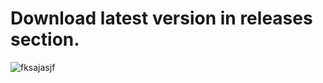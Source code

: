 
# Download latest version in releases section.
![fksajasjf](https://github.com/user-attachments/assets/5d2eb099-d207-42ac-9a06-d700e282caaa)
